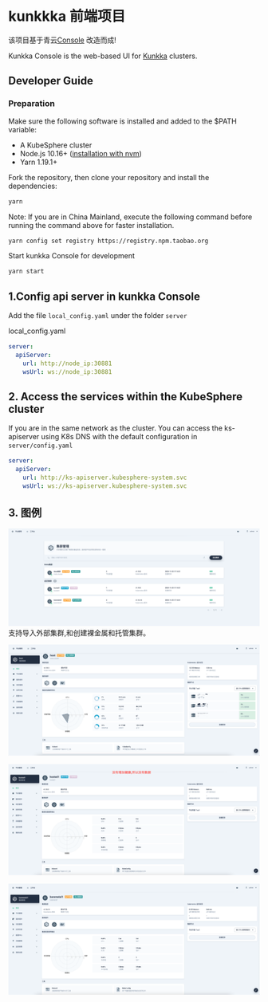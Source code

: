 # kunkkka 前端项目

该项目基于青云[Console](https://github.com/kubesphere/console) 改造而成! 

Kunkka Console is the web-based UI for  [Kunkka](https://github.com/gostship/kunkka) clusters.

## Developer Guide

### Preparation

Make sure the following software is installed and added to the \$PATH variable:

- A KubeSphere cluster
- Node.js 10.16+ ([installation with nvm](https://github.com/creationix/nvm#usage))
- Yarn 1.19.1+

Fork the repository, then clone your repository and install the dependencies:

```sh
yarn
```

Note: If you are in China Mainland, execute the following command before running the command above for faster installation.

```sh
yarn config set registry https://registry.npm.taobao.org
```

Start kunkka Console for development  
```sh 
yarn start
```

## 1.Config api server in kunkka Console

Add the file `local_config.yaml` under the folder `server`

local_config.yaml

```yaml
server:
  apiServer:
    url: http://node_ip:30881
    wsUrl: ws://node_ip:30881
```

## 2. Access the services within the KubeSphere cluster

If you are in the same network as the cluster. You can access the ks-apiserver using K8s DNS with the default configuration in `server/config.yaml`

```yaml
server:
  apiServer:
    url: http://ks-apiserver.kubesphere-system.svc
    wsUrl: ws://ks-apiserver.kubesphere-system.svc
```

## 3. 图例
![前端展示](docs/images/ui.png)  
支持导入外部集群,和创建裸金属和托管集群。  

![详情展示](docs/images/detail.png)

![member1](docs/images/member1.png)

![member1](docs/images/member2.png)
